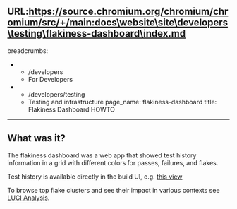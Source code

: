URL:https://source.chromium.org/chromium/chromium/src/+/main:docs\website\site\developers\testing\flakiness-dashboard\index.md
---
breadcrumbs:
- - /developers
  - For Developers
- - /developers/testing
  - Testing and infrastructure
page_name: flakiness-dashboard
title: Flakiness Dashboard HOWTO
---

## What was it?

The flakiness dashboard was a web app that showed test history information in a
grid with different colors for passes, failures, and flakes.

Test history is available directly in the build UI, e.g.
[this view](https://ci.chromium.org/ui/test/chromium%3Aci/ninja%3A%2F%2F%3Ablink_web_tests%2Ffast%2Fforms%2Fplaintext-mode-2.html)

To browse top flake clusters and see their impact in various contexts see
[LUCI Analysis](https://luci-analysis.appspot.com/p/chromium/clusters).
